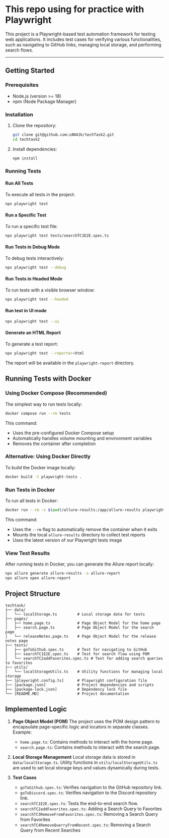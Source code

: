 # This repo using for practice with Playwright

This project is a Playwright-based test automation framework for testing web applications. It includes test cases for verifying various functionalities, such as navigating to GitHub links, managing local storage, and performing search flows.

---

## **Getting Started**

### **Prerequisites**

- Node.js (version >= 18)
- npm (Node Package Manager)

### **Installation**

1. Clone the repository:

   ```bash
   git clone git@github.com:zAN41k/techTask2.git
   cd techtask2
   ```

2. Install dependencies:

   ```bash
   npm install
   ```

### **Running Tests**

#### Run All Tests
To execute all tests in the project:

```bash
npx playwright test
```

#### Run a Specific Test
To run a specific test file:

```bash
npx playwright test tests/searchTC1E2E.spec.ts
```

#### Run Tests in Debug Mode
To debug tests interactively:

```bash
npx playwright test --debug
```

#### Run Tests in Headed Mode
To run tests with a visible browser window:

```bash
npx playwright test --headed
```

#### Run test in UI mode

```bash
npx playwright test --ui
```

#### Generate an HTML Report
To generate a test report:

```bash
npx playwright test --reporter=html
```

The report will be available in the `playwright-report` directory.

## **Running Tests with Docker**

### Using Docker Compose (Recommended)
The simplest way to run tests locally:

```bash
docker compose run --rm tests
```

This command:
- Uses the pre-configured Docker Compose setup
- Automatically handles volume mounting and environment variables
- Removes the container after completion

### Alternative: Using Docker Directly
To build the Docker image locally:

```bash
docker build -t playwright-tests .
```

### Run Tests in Docker
To run all tests in Docker:

```bash
docker run --rm -v $(pwd)/allure-results:/app/allure-results playwright-tests:latest
```

This command:
- Uses the `--rm` flag to automatically remove the container when it exits
- Mounts the local `allure-results` directory to collect test reports
- Uses the latest version of our Playwright tests image

### View Test Results
After running tests in Docker, you can generate the Allure report locally:

```bash
npx allure generate allure-results -o allure-report
npx allure open allure-report
```

## **Project Structure**

```plaintext
techtask/
├── data/
│   └── localStorage.ts         # Local storage data for tests
├── pages/
│   ├── home.page.ts            # Page Object Model for the home page
│   ├── search.page.ts          # Page Object Model for the search page
│   └── releaseNotes.page.ts    # Page Object Model for the release notes page
├── tests/
│   ├── goToGithub.spec.ts      # Test for navigating to GitHub
│   ├── searchTC1E2E.spec.ts    # Test for search flow using POM
│   └── searchTC2addFavorites.spec.ts # Test for adding search queries to favorites
├── utils/
│   └── localStorageUtils.ts    # Utility functions for managing local storage
├── [playwright.config.ts]      # Playwright configuration file
├── [package.json]              # Project dependencies and scripts
├── [package-lock.json]         # Dependency lock file
└── [README.MD]                 # Project documentation
```

## **Implemented Logic**

1. **Page Object Model (POM)**
   The project uses the POM design pattern to encapsulate page-specific logic and locators in separate classes.
   Example:
   - `home.page.ts`: Contains methods to interact with the home page.
   - `search.page.ts`: Contains methods to interact with the search page.

2. **Local Storage Management**
   Local storage data is stored in `data/localStorage.ts`.
   Utility functions in `utils/localStorageUtils.ts` are used to set local storage keys and values dynamically during tests.

3. **Test Cases**
   - `goToGithub.spec.ts`: Verifies navigation to the GitHub repository link.
   - `goToDiscord.spec.ts`: Verifies navigation to the Discord repository link.
   - `searchTC1E2E.spec.ts`: Tests the end-to-end search flow.
   - `searchTC2addFavorites.spec.ts`: Adding a Search Query to Favorites
   - `searchTC3RemoveFromFavorites.spec.ts`: Removing a Search Query from Favorites
   - `searchTC4RemoveQuerryFromRecent.spec.ts`: Removing a Search Query from Recent Searches
